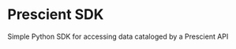 # Prescient SDK

Simple Python SDK for accessing data cataloged by a Prescient API

```{tableofcontents}
```
